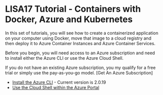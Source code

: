 # LISA17 Tutorial - Containers with Docker, Azure and Kubernetes

In this set of tutorials, you will see how to create a containerized application on your computer using Docker, move that image to a cloud registry and then deploy it to Azure Container Instances and Azure Container Services.

Before you begin, you will need access to an Azure subscription and need to install either the Azure CLI or use the Azure Cloud Shell.

If you do not have an existing Azure subscription, you my qualify for a free trial or simply use the pay-as-you-go model. [Get An Azure Subscription]

* [Install the Azure CLI](https://docs.microsoft.com/en-us/cli/azure/install-azure-cli?view=azure-cli-latest) - Current version is 2.0.19
* [Use the Cloud Shell within the Azure Portal](https://docs.microsoft.com/en-us/azure/cloud-shell/quickstart)

